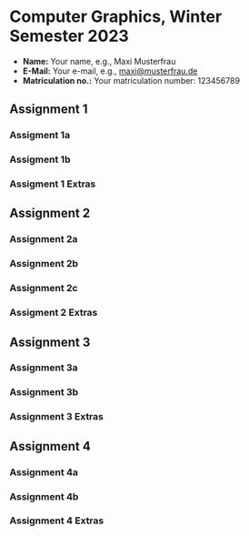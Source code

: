 # Computer Graphics, Winter Semester 2023

- **Name:** Your name, e.g., Maxi Musterfrau
- **E-Mail:** Your e-mail, e.g., maxi@musterfrau.de
- **Matriculation no.:** Your matriculation number: 123456789

<!--------------------------------------------------------------------------->
## Assignment 1

### Assigment 1a
<!-- Briefly describe your solution. If you did not solve the assignment, simply enter "Not solved." -->

### Assigment 1b
<!-- Briefly describe your solution. If you did not solve the assignment, simply enter "Not solved." -->

### Assigment 1 Extras
<!-- Describe any extra features that you implemented. Make sure to cite your sources. -->

<!--------------------------------------------------------------------------->
## Assignment 2

### Assignment 2a
<!-- Briefly describe your solution. If you did not solve the assignment, simply enter "Not solved." -->

### Assignment 2b
<!-- Briefly describe your solution. If you did not solve the assignment, simply enter "Not solved." -->

### Assignment 2c
<!-- Briefly describe your solution. If you did not solve the assignment, simply enter "Not solved." -->

### Assigment 2 Extras
<!-- Describe any extra features that you implemented. Make sure to cite your sources. -->

<!--------------------------------------------------------------------------->
## Assignment 3

### Assignment 3a
<!-- Briefly describe your solution. If you did not solve the assignment, simply enter "Not solved." -->

### Assignment 3b
<!-- Briefly describe your solution. If you did not solve the assignment, simply enter "Not solved." -->

### Assignment 3 Extras
<!-- Describe any extra features that you implemented. Make sure to cite your sources. -->

<!--------------------------------------------------------------------------->
## Assignment 4

### Assignment 4a
<!-- Briefly describe your solution. If you did not solve the assignment, simply enter "Not solved." -->

### Assignment 4b
<!-- Briefly describe your solution. If you did not solve the assignment, simply enter "Not solved." -->

### Assignment 4 Extras
<!-- Describe any extra features that you implemented. Make sure to cite your sources. -->